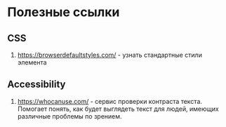 # Полезные ссылки

## CSS
1. https://browserdefaultstyles.com/ - узнать стандартные стили элемента

## Accessibility
1. https://whocanuse.com/ - сервис проверки контраста текста. Помогает понять, как будет выглядеть текст для людей, имеющих различные проблемы по зрением.
